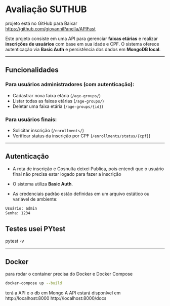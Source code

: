 # Avaliação SUTHUB

projeto está no GitHub para Baixar
https://github.com/giovanniPanella/APIFast


Este projeto consiste em uma API para gerenciar **faixas etárias** e realizar **inscrições de usuários** com base em sua idade e CPF. O sistema oferece autenticação via **Basic Auth** e persistência dos dados em **MongoDB local**.

---

## Funcionalidades

### Para usuários administradores (com autenticação):

- Cadastrar nova faixa etária (`/age-groups/`)
- Listar todas as faixas etárias (`/age-groups/`)
- Deletar uma faixa etária (`/age-groups/{id}`)

### Para usuários finais:

- Solicitar inscrição (`/enrollments/`)
- Verificar status da inscrição por CPF (`/enrollments/status/{cpf}`)

---

## Autenticação
- A rota de inscrição e Cosnulta deixei Publica, pois entendi que o usuário final não precisa estar logado para fazer a inscrição

- O sistema utiliza **Basic Auth**.
- As credenciais padrão estão definidas em um arquivo estático ou variável de ambiente:

```bash
Usuário: admin
Senha: 1234
```
##  Testes usei PYtest
pytest -v

---

## Docker
para rodar o container precisa do Docker e Docker Compose
```bash
docker-compose up --build
```
terá a API e o db em Mongo
A API estará disponível em http://localhost:8000
http://localhost:8000/docs

